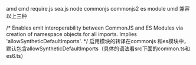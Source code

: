 amd cmd require.js  sea.js
node commonjs  commonjs2
es module
umd  兼容以上三种

 /* Enables emit interoperability between CommonJS and ES Modules via creation of namespace objects for all imports. Implies 'allowSyntheticDefaultImports'. */
 启用模块的转译在commonjs 和es模块中，默认包含allowSyntheticDefaultImports（具体的语法看src下面的common.ts和es6.ts）
